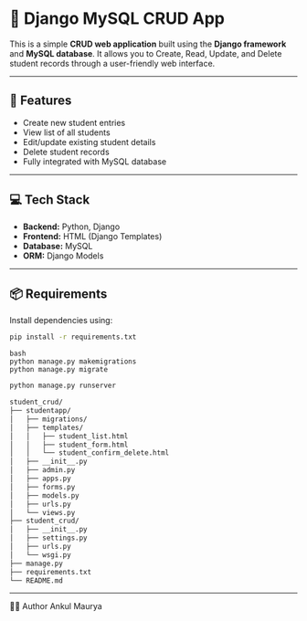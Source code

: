# 📝 Django MySQL CRUD App

This is a simple **CRUD web application** built using the **Django framework** and **MySQL database**. It allows you to Create, Read, Update, and Delete student records through a user-friendly web interface.

---

## 🔧 Features

- Create new student entries
- View list of all students
- Edit/update existing student details
- Delete student records
- Fully integrated with MySQL database

---

## 💻 Tech Stack

- **Backend:** Python, Django
- **Frontend:** HTML (Django Templates)
- **Database:** MySQL
- **ORM:** Django Models

---

## 📦 Requirements

Install dependencies using:

```bash
pip install -r requirements.txt
```

```
bash
python manage.py makemigrations
python manage.py migrate
```
```bash
python manage.py runserver

```

```bash
student_crud/
├── studentapp/
│   ├── migrations/
│   ├── templates/
│   │   ├── student_list.html
│   │   ├── student_form.html
│   │   └── student_confirm_delete.html
│   ├── __init__.py
│   ├── admin.py
│   ├── apps.py
│   ├── forms.py
│   ├── models.py
│   ├── urls.py
│   └── views.py
├── student_crud/
│   ├── __init__.py
│   ├── settings.py
│   ├── urls.py
│   └── wsgi.py
├── manage.py
├── requirements.txt
└── README.md

```

---
🙋‍♂️ Author
Ankul Maurya

